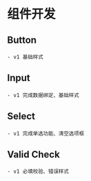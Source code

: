 # 组件开发
## Button
    - v1 基础样式
## Input
    - v1 完成数据绑定、基础样式
## Select
    - v1 完成单选功能、清空选项框
## Valid Check
    - v1 必填校验、错误样式